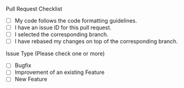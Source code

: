 <!--
Please check the following steps to submit your pull request. If you have any questions please read the contribution guide available at https://go.invoiceplane.com/contribguide or join the community forums or the Slack channel.
You can check items by changing `[ ]` to `[-]`.
If you can't check all checklist items please add `[WIP]` in front of your title.
Remove this first paragraph but please keep the following checklist even if it's incomplete. Pull requests without the checklist will be rejected.
-->

Pull Request Checklist

  * [ ] My code follows the code formatting guidelines.
  * [ ] I have an issue ID for this pull request. 
  * [ ] I selected the corresponding branch.
  * [ ] I have rebased my changes on top of the corresponding branch.
  
Issue Type (Please check one or more)

  * [ ] Bugfix
  * [ ] Improvement of an existing Feature 
  * [ ] New Feature
